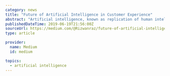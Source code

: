 ```yaml
---
category: news
title: "Future of Artificial Intelligence in Customer Experience"
abstract: "Artificial intelligence, known as replication of human intelligence processes by computer systems, and all these processes comprised of learning, reasoning, and self-correction. The applications of Artificial Intelligence includes speech recognition ..."
publishedDateTime: 2019-06-19T21:56:00Z
sourceUrl: https://medium.com/@Rizwanraz/future-of-artificial-intelligence-in-customer-experience-59c01998e813
type: article

provider:
  name: Medium
  id: medium

topics:
  - artificial intelligence
---
```

